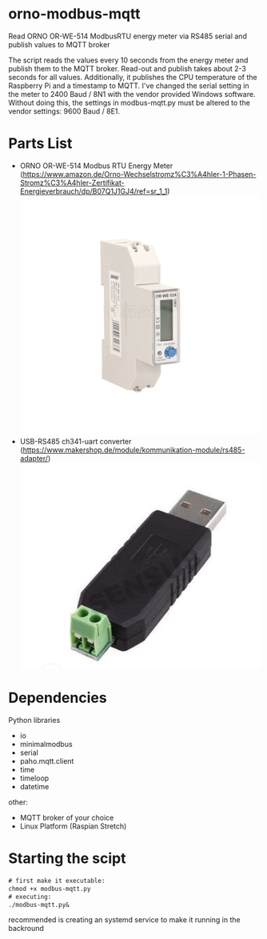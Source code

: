 # orno-modbus-mqtt
Read ORNO OR-WE-514 ModbusRTU energy meter via RS485 serial and publish values to MQTT broker

The script reads the values every 10 seconds from the energy meter and publish them to the MQTT broker. Read-out and publish takes about 2-3 seconds for all values.
Additionally, it publishes the CPU temperature of the Raspberry Pi and a timestamp to MQTT.
I've changed the serial setting in the meter to 2400 Baud / 8N1 with the vendor provided Windows software. Without doing this, the settings in modbus-mqtt.py must be altered to the vendor settings: 9600 Baud / 8E1.

# Parts List
- ORNO OR-WE-514 Modbus RTU Energy Meter (https://www.amazon.de/Orno-Wechselstromz%C3%A4hler-1-Phasen-Stromz%C3%A4hler-Zertifikat-Energieverbrauch/dp/B07Q1J1GJ4/ref=sr_1_1)
![Pic1](pics/or-we-514.png)
- USB-RS485 ch341-uart converter (https://www.makershop.de/module/kommunikation-module/rs485-adapter/)
![Pic2](pics/rs485-usb.PNG)

# Dependencies
Python libraries
- io
- minimalmodbus
- serial
- paho.mqtt.client
- time
- timeloop
- datetime

other:
- MQTT broker of your choice
- Linux Platform (Raspian Stretch)

# Starting the scipt
```
# first make it executable:
chmod +x modbus-mqtt.py
# executing:
./modbus-mqtt.py&
```
recommended is creating an systemd service to make it running in the backround
